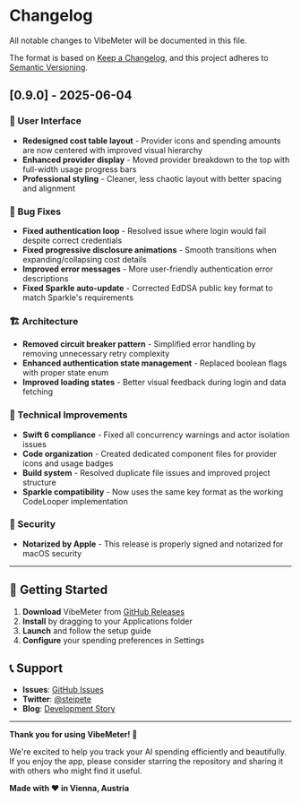 # Changelog

All notable changes to VibeMeter will be documented in this file.

The format is based on [Keep a Changelog](https://keepachangelog.com/en/1.0.0/),
and this project adheres to [Semantic Versioning](https://semver.org/spec/v2.0.0.html).

## [0.9.0] - 2025-06-04

### 🎨 User Interface
- **Redesigned cost table layout** - Provider icons and spending amounts are now centered with improved visual hierarchy
- **Enhanced provider display** - Moved provider breakdown to the top with full-width usage progress bars
- **Professional styling** - Cleaner, less chaotic layout with better spacing and alignment

### 🐛 Bug Fixes
- **Fixed authentication loop** - Resolved issue where login would fail despite correct credentials
- **Fixed progressive disclosure animations** - Smooth transitions when expanding/collapsing cost details
- **Improved error messages** - More user-friendly authentication error descriptions
- **Fixed Sparkle auto-update** - Corrected EdDSA public key format to match Sparkle's requirements

### 🏗️ Architecture
- **Removed circuit breaker pattern** - Simplified error handling by removing unnecessary retry complexity
- **Enhanced authentication state management** - Replaced boolean flags with proper state enum
- **Improved loading states** - Better visual feedback during login and data fetching

### 🔧 Technical Improvements
- **Swift 6 compliance** - Fixed all concurrency warnings and actor isolation issues
- **Code organization** - Created dedicated component files for provider icons and usage badges
- **Build system** - Resolved duplicate file issues and improved project structure
- **Sparkle compatibility** - Now uses the same key format as the working CodeLooper implementation

### 🔐 Security
- **Notarized by Apple** - This release is properly signed and notarized for macOS security

---

## 🚀 Getting Started

1. **Download** VibeMeter from [GitHub Releases](https://github.com/steipete/VibeMeter/releases)
2. **Install** by dragging to your Applications folder
3. **Launch** and follow the setup guide
4. **Configure** your spending preferences in Settings

## 📞 Support

- **Issues**: [GitHub Issues](https://github.com/steipete/VibeMeter/issues)
- **Twitter**: [@steipete](https://twitter.com/steipete)
- **Blog**: [Development Story](https://steipete.com/posts/vibemeter/)

---

**Thank you for using VibeMeter! 🎉**

We're excited to help you track your AI spending efficiently and beautifully. If you enjoy the app, please consider starring the repository and sharing it with others who might find it useful.

**Made with ❤️ in Vienna, Austria**